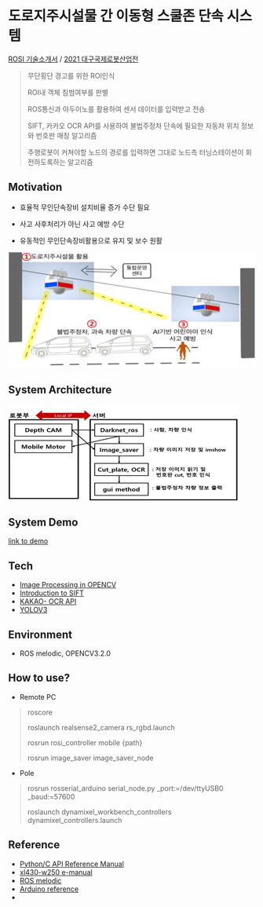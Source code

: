 # 도로지주시설물 간 이동형 스쿨존 단속 시스템 
[ROSI 기술소개서](https://www.notion.so/eorms6199/ROSI-8728bf2e29d44542b970c5411240b7a3) / [2021 대구국제로봇산업전](http://www.irobotnews.com/news/articleView.html?idxno=26956)
> 무단횡단 경고를 위한 ROI인식
> 
> ROI내 객체 침범여부를 판별
> 
> ROS통신과 아두이노를 활용하여 센서 데이터를 입력받고 전송
> 
> SIFT, 카카오 OCR API를 사용하여 불법주정차 단속에 필요한 자동차 위치 정보와 번호판 매칭 알고리즘
> 
> 주행로봇이 커쳐야할 노드의 경로를 입력하면 그대로 노드측 터닝스테이션이 회전하도록하는 알고리즘

## Motivation
- 효율적 무인단속장비 설치비율 증가 수단 필요       
 
- 사고 사후처리가 아닌 사고 예방 수단
 
- 유동적인 무인단속장비활용으로 유지 및 보수 원활  

![concept](./img/concept.png)
     

## System Architecture
![system diagram](./img/system_diagram.png) 

## System Demo     
[link to demo](https://user-images.githubusercontent.com/87747013/147847494-9af16f68-0eb3-485e-bc87-15e92b871add.mp4)  

## Tech
- [Image Processing in OPENCV](https://docs.opencv.org/4.x/d2/d96/tutorial_py_table_of_contents_imgproc.html)
- [Introduction to SIFT](https://docs.opencv.org/3.4/da/df5/tutorial_py_sift_intro.html)
- [KAKAO- OCR API](https://developers.kakao.com/docs/latest/ko/vision/dev-guide#ocr)
- [YOLOV3](https://pjreddie.com/darknet/yolo/)

## Environment
- ROS melodic, OPENCV3.2.0
## How to use?
- Remote PC
> roscore 
>
> roslaunch realsense2_camera rs_rgbd.launch
>
> rosrun rosi_controller mobile {path}
>
> rosrun image_saver image_saver_node
> 
- Pole
> rosrun rosserial_arduino serial_node.py _port:=/dev/ttyUSB0 _baud:=57600
> 
> roslaunch dynamixel_workbench_controllers dynamixel_controllers.launch
## Reference
- [Python/C API Reference Manual](https://docs.python.org/ko/3/c-api/init.html)
- [xl430-w250 e-manual](https://emanual.robotis.com/docs/kr/dxl/x/xl430-w250/#%EC%98%81%EC%97%AD-eeprom-ram)
- [ROS melodic](https://wiki.ros.org/)
- [Arduino reference](https://www.arduino.cc/reference/en/)
- 


